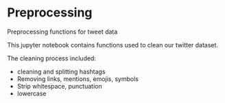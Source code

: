 # Preprocessing
Preprocessing functions for tweet data

This jupyter notebook contains functions used to clean our twitter dataset. 

The cleaning process included: 
- cleaning and splitting hashtags
- Removing links, mentions, emojis, symbols
- Strip whitespace, punctuation
- lowercase 

